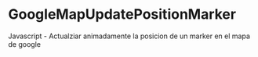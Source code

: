 # GoogleMapUpdatePositionMarker
Javascript - Actualziar animadamente la posicion de un marker en el mapa de google 
